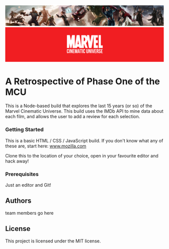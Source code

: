 ![All About the Marvel Universe!](marvel_banner.png "The MCU")

# A Retrospective of Phase One of the MCU

This is a Node-based build that explores the last 15 years (or so) of the Marvel Cinematic Universe. This build uses the IMDb API to mine data about each film, and allows the user to add a review for each selection.

### Getting Started
This is a basic HTML / CSS / JavaScript build. If you don't know what any of these are, start here: www.mozilla.com

Clone this to the location of your choice, open in your favourite editor and hack away!

### Prerequisites
Just an editor and Git!

## Authors
team members go here

## License
This project is licensed under the MIT license.